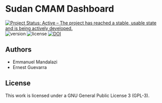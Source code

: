 # Sudan CMAM Dashboard

<!--- start badges -->
[![Project Status: Active – The project has reached a stable, usable state and is being actively developed.](https://www.repostatus.org/badges/latest/active.svg)](https://www.repostatus.org/#active)
![version](https://img.shields.io/badge/version-0.1.10-blue.svg)
![license](https://img.shields.io/badge/license-GPL3-blue.svg)
[![DOI](https://zenodo.org/badge/290984010.svg)](https://zenodo.org/badge/latestdoi/290984010)
<!--- end badges -->

## Authors

* Emmanuel Mandalazi
* Ernest Guevarra

## License
This work is licensed under a GNU General Public License 3 (GPL-3).